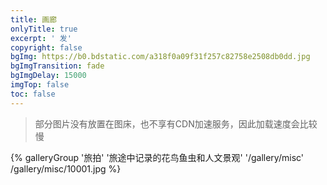 ```yaml
---
title: 画廊
onlyTitle: true
excerpt: ' 发'
copyright: false
bgImg: https://b0.bdstatic.com/a318f0a09f31f257c82758e2508db0dd.jpg
bgImgTransition: fade
bgImgDelay: 15000
imgTop: false
toc: false
---
```

>部分图片没有放置在图床，也不享有CDN加速服务，因此加载速度会比较慢  
<div class="gallery-group-main">
    {% galleryGroup '旅拍' '旅途中记录的花鸟鱼虫和人文景观' '/gallery/misc' /gallery/misc/10001.jpg %}
</div>